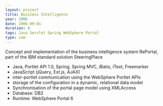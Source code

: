 ```yaml
---
layout: project
title: Business Intelligence
year: 2006
date: 2006-09-01
duration: 8
tags: Java Servlet Spring WebSphere Portal
type: com
---
```


Concept and implementation of the business intelligence system RePortal, part of the IBM standard solution SteeringPlace

- Java, Portlet API 1.0, Spring, Spring MVC, iBatis, iText, Freemarker
- JavaScript (jQuery, Ext.js, AJAX)
- inter-portlet communication using the WebSphere Portlet APIs
- storage of the configuration in a dynamic, relational data model
- Synchronisation of the portal page model using XMLAccess
- Database: DB2
- Runtime: WebSphere Portal 6